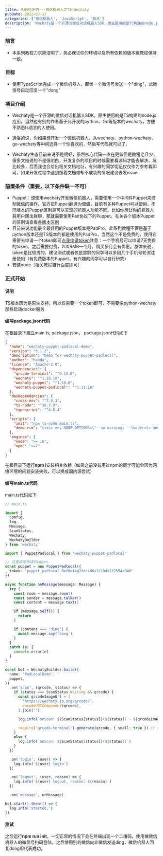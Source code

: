 ```yaml
---
title: 从0到1系列---微信机器人之TS-Wechaty
pubDate: 2022-07-17
categories: ['微信机器人', 'JavaScript', '技术']
description: 'Wechaty是一个开源的微信对话机器人SDK，原生使用的是TS构建的node.js应用。当然也有别的作者基于此开发的python、Go等版本的wechaty，方便不熟悉ts语言的人使用。'
---
```


### 前言

- 本系列教程力求简洁明了，务必保证你的环境以及所有依赖的版本跟教程保持一致。

### 目标

- 使用TypeScript完成一个微信机器人，即给一个微信号发送一个"ding"，此微信号自动回复一个"dong"

### 项目介绍

- Wechaty是一个开源的微信对话机器人SDK，原生使用的是TS构建的node.js应用。当然也有别的作者基于此开发的python、Go等版本的wechaty，方便不熟悉ts语言的人使用。

- 通俗的说，你如果想开发一个微信机器人，从wechaty、python-wechaty、go-wechaty等中间选择一个你喜欢的，然后写代码就可以了。

- Wechaty生态目前来说不是很好，虽然核心代码一直在更新但是教程老且少，很多文档说的不是很明白，开发复杂的项目的时候需要看源码才能去解决，坑比较多，后面我也会给出相关文档地址，有兴趣的同学切记仅仅作为参考看即可，如果开发过程中遇到照着文档做却不成功的情况建议去发issue

### 前置条件（重要，以下条件缺一不可）

- Puppet：想使用wechaty开发微信机器人，需要使用一个中间件Puppet来控制微信的操作，官方把Puppet翻译为傀儡，目前有多种Puppet可以使用，不同版本的Puppet区别是可以实现的机器人功能不同。比如你想让你的机器人将用户踢出群聊，那就需要使用Pad协议下的Puppet。有关各个版本Puppet的区别请查看[各版本区别](https://wechaty.gitbook.io/wechaty/v/zh/puppet#puppet-compatibility)
- 目前来说功能最全最好用的Puppet版本是PadPro，此系列教程不管是基于python版本还是TS版本的都是使用的PadPro，当然这个不是免费的，使用它需要去申请一个token即可[点我申请token](http://pad-local.com/#/login)注意：一个手机号可以申请7天免费的token，之后需要付费，200RMB一个月，购买多月会有优惠。总体来说，token是比较贵的，建议测试或者仅是尝鲜的同学可以多用几个手机号轮流注册使用（有免费版本的Puppet，有兴趣的同学可以自行研究）
- 安装node（相关教程自行百度即可）

### 正式开始

#### 说明

TS版本因为是原生支持，所以仅需要一个token即可，不需要像python-wechaty那样启动docker服务

#### 编写package.json代码

在根目录下建立main.ts, package.json，
package.json代码如下

```json
{
  "name": "wechaty-puppet-padlocal-demo",
  "version": "0.1.2",
  "description": "Demo for wechaty-puppet-padlocal",
  "author": "haoda",
  "license": "Apache-2.0",
  "dependencies": {
    "qrcode-terminal": "^0.12.0",
    "wechaty": "^1.19.10",
    "wechaty-puppet": "^1.19.6",
    "wechaty-puppet-padlocal": "^1.11.18"
  },
  "devDependencies": {
    "cross-env": "^7.0.3",
    "ts-node": "^10.7.0",
    "typescript": "^4.6.4"
  },
  "scripts": {
    "init": "npx ts-node main.ts",
    "demo-esm": "cross-env NODE_OPTIONS=\"--no-warnings --loader=ts-node/esm\" node main.ts"
  },
  "engines": {
    "node": ">= 16",
    "npm": ">=7"
  }
}
```

在根目录下运行**npm i**安装相关依赖（如果之前没有用过npm的同学可能会因为网络环境的问题安装失败，可以换成国内源尝试）

#### 编写main.ts代码

main.ts代码如下

```typescript
// main.ts

import {
  config,
  log,
  Message,
  ScanStatus,
  Wechaty,
  WechatyBuilder
} from 'wechaty'

import { PuppetPadlocal } from 'wechaty-puppet-padlocal'

// 这里填写申请的token
const puppet = new PuppetPadlocal({
  token: 'puppet_padlocal_8ef8ef4g2fec4d8a1220da132554a940'
})

async function onMessage(message: Message) {
  try {
    const room = message.room()
    const sender = message.talker()
    const content = message.text()

    if (message.self()) {
      return
    }

    if (content === 'ding') {
      await message.say('dong')
    }
  }
  catch (e) {
    console.error(e)
  }
}

const bot = WechatyBuilder.build({
  name: 'PadLocalDemo',
  puppet,
})
  .on('scan', (qrcode, status) => {
    if (status === ScanStatus.Waiting && qrcode) {
      const qrcodeImageUrl = [
        'https://wechaty.js.org/qrcode/',
        encodeURIComponent(qrcode),
      ].join('')

      log.info(`onScan: ${ScanStatus[status]}(${status}) - ${qrcodeImageUrl}`)

      require('qrcode-terminal').generate(qrcode, { small: true }) // show qrcode on console
    }
    else {
      log.info(`onScan: ${ScanStatus[status]}(${status})`)
    }
  })

  .on('login', (user) => {
    log.info(`${user} login`)
  })

  .on('logout', (user, reason) => {
    log.info(`${user} logout, reason: ${reason}`)
  })

  .on('message', onMessage)

bot.start().then(() => {
  log.info('started.')
})
```

#### 测试

之后运行**npm run init**，一切正常的情况下会在终端出现一个二维码，使用做微信机器人的微信号扫码登陆，之后使用别的微信向此微信发送ding，微信机器人回复dong即代表成功。
